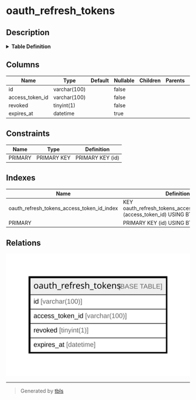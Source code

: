 # oauth_refresh_tokens

## Description

<details>
<summary><strong>Table Definition</strong></summary>

```sql
CREATE TABLE `oauth_refresh_tokens` (
  `id` varchar(100) COLLATE utf8mb4_unicode_ci NOT NULL,
  `access_token_id` varchar(100) COLLATE utf8mb4_unicode_ci NOT NULL,
  `revoked` tinyint(1) NOT NULL,
  `expires_at` datetime DEFAULT NULL,
  PRIMARY KEY (`id`),
  KEY `oauth_refresh_tokens_access_token_id_index` (`access_token_id`)
) ENGINE=InnoDB DEFAULT CHARSET=utf8mb4 COLLATE=utf8mb4_unicode_ci
```

</details>

## Columns

| Name | Type | Default | Nullable | Children | Parents | Comment |
| ---- | ---- | ------- | -------- | -------- | ------- | ------- |
| id | varchar(100) |  | false |  |  |  |
| access_token_id | varchar(100) |  | false |  |  |  |
| revoked | tinyint(1) |  | false |  |  |  |
| expires_at | datetime |  | true |  |  |  |

## Constraints

| Name | Type | Definition |
| ---- | ---- | ---------- |
| PRIMARY | PRIMARY KEY | PRIMARY KEY (id) |

## Indexes

| Name | Definition |
| ---- | ---------- |
| oauth_refresh_tokens_access_token_id_index | KEY oauth_refresh_tokens_access_token_id_index (access_token_id) USING BTREE |
| PRIMARY | PRIMARY KEY (id) USING BTREE |

## Relations

![er](oauth_refresh_tokens.svg)

---

> Generated by [tbls](https://github.com/k1LoW/tbls)
